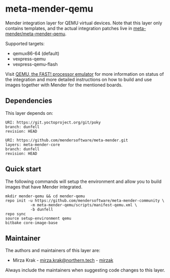 # meta-mender-qemu

Mender integration layer for QEMU virtual devices. Note that this layer
only contains templates, and the actual integration patches live in
[meta-mender/meta-mender-qemu](https://github.com/mendersoftware/meta-mender/tree/master/meta-mender-qemu).

Supported targets:

- qemux86-64 (default)
- vexpress-qemu
- vexpress-qemu-flash

Visit [QEMU, the FAST! processor emulator](https://hub.mender.io/t/qemu-the-fast-processor-emulator/420/2)
for more information on status of the integration and more
detailed instructions on how to build and use images together with Mender for
the mentioned boards.


## Dependencies

This layer depends on:

```
URI: https://git.yoctoproject.org/git/poky
branch: dunfell
revision: HEAD
```

```
URI: https://github.com/mendersoftware/meta-mender.git
layers: meta-mender-core
branch: dunfell
revision: HEAD
```


## Quick start

The following commands will setup the environment and allow you to build images
that have Mender integrated.


```
mkdir mender-qemu && cd mender-qemu
repo init -u https://github.com/mendersoftware/meta-mender-community \
           -m meta-mender-qemu/scripts/manifest-qemu.xml \
           -b dunfell
repo sync
source setup-environment qemu
bitbake core-image-base
```


## Maintainer

The authors and maintainers of this layer are:

- Mirza Krak - <mirza.krak@northern.tech> - [mirzak](https://github.com/mirzak)

Always include the maintainers when suggesting code changes to this layer.
